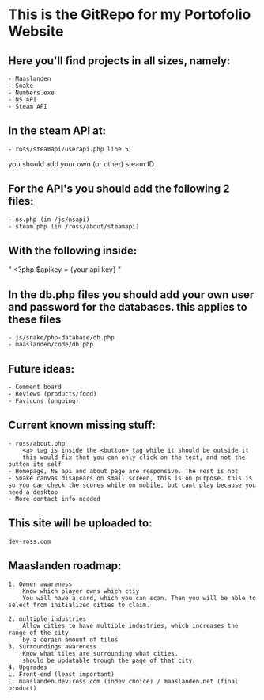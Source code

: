 # This is the GitRepo for my Portofolio Website

## Here you'll find projects in all sizes, namely: 
    - Maaslanden
    - Snake
    - Numbers.exe
    - NS API
    - Steam API

## In the steam API at: 
    - ross/steamapi/userapi.php line 5
you should add your own (or other) steam ID


## For the API's you should add the following 2 files:
    - ns.php (in /js/nsapi)
    - steam.php (in /ross/about/steamapi)
## With the following inside:
"   <?php
    $apikey = {your api key}
                                "


## In the db.php files you should add your own user and password for the databases. this applies to these files
    - js/snake/php-database/db.php
    - maaslanden/code/db.php

## Future ideas: 
    - Comment board
    - Reviews (products/food)
    - Favicons (ongoing)

## Current known missing stuff:
    - ross/about.php
        <a> tag is inside the <button> tag while it should be outside it
        this would fix that you can only click on the text, and not the button its self
    - Homepage, NS api and about page are responsive. The rest is not
    - Snake canvas disapears on small screen, this is on purpose. this is so you can check the scores while on mobile, but cant play because you need a desktop
    - More contact info needed

## This site will be uploaded to: 
    dev-ross.com


## Maaslanden roadmap:
    1. Owner awareness
        Know which player owns which ctiy
        You will have a card, which you can scan. Then you will be able to select from initialized cities to claim. 
        
    2. multiple industries
        Allow cities to have multiple industries, which increases the range of the city
        by a cerain amount of tiles
    3. Surroundings awareness
        Know what tiles are surrounding what cities.
        should be updatable trough the page of that city.
    4. Upgrades
    L. Front-end (least important)
    L. maaslanden.dev-ross.com (indev choice) / maaslanden.net (final product)

